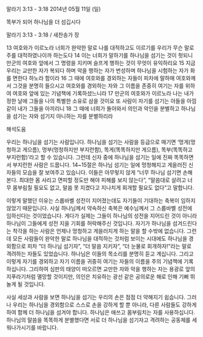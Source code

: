 말라기 3:13 - 3:18 
2014년 05월 11일 (일)

똑부가 되어 하나님을 더 섬깁시다



말라기 3:13 - 3:18 / 새찬송가  장


13 여호와가 이르노라 너희가 완악한 말로 나를 대적하고도 이르기를 우리가 무슨 말로 주를 대적하였나이까 하는도다 14 이는 너희가 말하기를 하나님을 섬기는 것이 헛되니 만군의 여호와 앞에서 그 명령을 지키며 슬프게 행하는 것이 무엇이 유익하리요
15 지금 우리는 교만한 자가 복되다 하며 악을 행하는 자가 번성하며 하나님을 시험하는 자가 화를 면한다 하노라 함이라 16 그 때에 여호와를 경외하는 자들이 피차에 말하매 여호와께서 그것을 분명히 들으시고 여호와를 경외하는 자와 그 이름을 존중히 여기는 자를 위하여 여호와 앞에 있는 기념책에 기록하셨느니라 17 만군의 여호와가 이르노라 나는 내가 정한 날에 그들을 나의 특별한 소유로 삼을 것이요 또 사람이 자기를 섬기는 아들을 아낌 같이 내가 그들을 아끼리니 18 그 때에 너희가 돌아와서 의인과 악인을 분별하고 하나님을 섬기는 자와 섬기지 아니하는 자를 분별하리라

해석도움





우리는 하나님을 섬기는 사람입니다. 하나님을 섬기는 사람을 등급으로 매기면 ‘멍게(멍청하고 게으름), 멍부(멍청하지만 부지런함), 똑게(똑똑하지만 게으름), 똑부(똑똑하고 부지런함)’라고 할 수 있습니다. 그런데 신자 중에 하나님을 섬기는 일에 진짜 똑똑하면서 부지런한 사람은 드뭅니다. 14~15절은 하나님 섬기는 일에 멍청해지고 게을러진 신자들의 모습을 잘 보여주고 있습니다. 이들은 아무렇지 않게 “너무 하나님 섬기면 손해 본다. 최대한 몸 사리고 면피할 정도만 해야 피해를 보지 않는다”, “말씀대로 살려고 너무 몸부림칠 필요도 없고, 말씀 못 지켰다고 지나치게 회개할 필요도 없다”고 말합니다.

이렇게 말했던 이유는 스룹바벨 성전이 지어졌는데도 자기들이 기대하는 축복이 임하지 않았기 때문입니다. 사실 하나님께서 약속하신 축복은 예수님께서 그 스룹바벨 성전에 임하신다는 것이었습니다. 게다가 실제는 그들이 하나님의 성전을 지어드린 것이 아니라 하나님이 그들에게 성전 지을 기회를 허락해주신 것입니다. 자기가 하나님을 섬겨드린다는 착각을 하는 사람은 언제나 멍청하고 게을러지게 하는 말을 할 수밖에 없습니다. 
그런데 모든 사람들이 완악한 말로 하나님을 대적하는 것처럼 보이는 시대에도 하나님을 경외함으로 피차 “더 하나님 섬기자”, “더 말씀 지키자”, “더 눈물로 회개하자!”라는 말로 격려하는 자들도 있었습니다. 하나님은 이들의 목소리를 분명히 듣고 계십니다. 그리고 이렇게 자기를 경외하고 자기 이름을 귀중히 여기는 자들의 이름을 주의 기념책에 기록하십니다. 그리하여 심판의 태양이 떠오르면 교만한 자와 악을 행하는 자는 용광로 앞의 지푸라기처럼 멸망할 것이지만, 의인은 치유하는 광선 같은 공의로운 해로 인해 기뻐 뛰놀게 될 것입니다.

사실 세상과 사람을 보면 하나님을 섬기는 우리의 손은 점점 더 약해지기 쉽습니다. 그러나 우리는 하나님을 경외함으로 스스로 손을 강하게 할 뿐 아니라, 다른 사람들도 강하게 하여 함께 더 하나님을 섬겨야 합니다. 하나님은 애쓰고 몸부림치는 자를 사용하십니다. 하나님의 말씀을 똑똑하게 분별했다면 서로 더 하나님을 섬기자고 격려하는 공동체를 세워나가시기를 바랍니다.